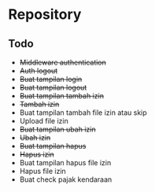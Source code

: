 # Repository

## Todo

- ~~Middleware authentication~~
- ~~Auth logout~~
- ~~Buat tampilan login~~
- ~~Buat tampilan logout~~
- ~~Buat tampilan tambah izin~~
- ~~Tambah izin~~
- Buat tampilan tambah file izin atau skip
- Upload file izin
- ~~Buat tampilan ubah izin~~
- ~~Ubah izin~~
- ~~Buat tampilan hapus~~
- ~~Hapus izin~~
- Buat tampilan hapus file izin
- Hapus file izin
- Buat check pajak kendaraan
